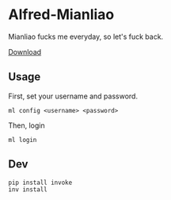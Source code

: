 # Alfred-Mianliao
Mianliao fucks me everyday, so let's fuck back.

[Download](https://github.com/whtsky/Alfred-Mianliao/releases)

## Usage
First, set your username and password.
```
ml config <username> <password>
```

Then, login
```
ml login
```

## Dev
```bash
pip install invoke
inv install
```
